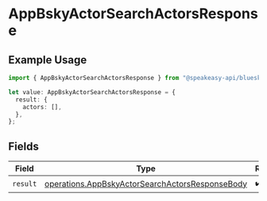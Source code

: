 # AppBskyActorSearchActorsResponse

## Example Usage

```typescript
import { AppBskyActorSearchActorsResponse } from "@speakeasy-api/bluesky/models/operations";

let value: AppBskyActorSearchActorsResponse = {
  result: {
    actors: [],
  },
};
```

## Fields

| Field                                                                                                              | Type                                                                                                               | Required                                                                                                           | Description                                                                                                        |
| ------------------------------------------------------------------------------------------------------------------ | ------------------------------------------------------------------------------------------------------------------ | ------------------------------------------------------------------------------------------------------------------ | ------------------------------------------------------------------------------------------------------------------ |
| `result`                                                                                                           | [operations.AppBskyActorSearchActorsResponseBody](../../models/operations/appbskyactorsearchactorsresponsebody.md) | :heavy_check_mark:                                                                                                 | N/A                                                                                                                |